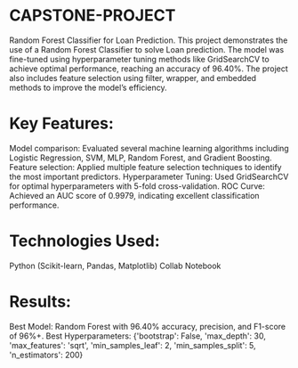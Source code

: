 # CAPSTONE-PROJECT

Random Forest Classifier for Loan Prediction.
This project demonstrates the use of a Random Forest Classifier to solve Loan prediction. The model was fine-tuned using hyperparameter tuning methods like GridSearchCV to achieve optimal performance, reaching an accuracy of 96.40%. The project also includes feature selection using filter, wrapper, and embedded methods to improve the model’s efficiency.

# Key Features:
Model comparison: Evaluated several machine learning algorithms including Logistic Regression, SVM, MLP, Random Forest, and Gradient Boosting.
Feature selection: Applied multiple feature selection techniques to identify the most important predictors.
Hyperparameter Tuning: Used GridSearchCV for optimal hyperparameters with 5-fold cross-validation.
ROC Curve: Achieved an AUC score of 0.9979, indicating excellent classification performance.
# Technologies Used:
Python (Scikit-learn, Pandas, Matplotlib)
Collab Notebook
# Results:
Best Model: Random Forest with 96.40% accuracy, precision, and F1-score of 96%+.
Best Hyperparameters: {'bootstrap': False, 'max_depth': 30, 'max_features': 'sqrt', 'min_samples_leaf': 2, 'min_samples_split': 5, 'n_estimators': 200}
